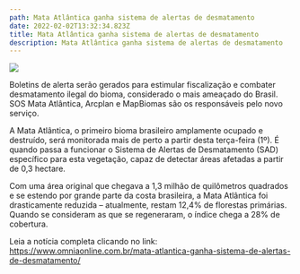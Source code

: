 ```yaml
---
path: Mata Atlântica ganha sistema de alertas de desmatamento
date: 2022-02-02T13:32:34.823Z
title: Mata Atlântica ganha sistema de alertas de desmatamento
description: Mata Atlântica ganha sistema de alertas de desmatamento
---
```

<!--StartFragment-->

![](https://www.omniaonline.com.br/wp-content/uploads/2022/02/Site-LinkedIn-Facebook-14.png)

Boletins de alerta serão gerados para estimular fiscalização e combater desmatamento ilegal do bioma, considerado o mais ameaçado do Brasil. SOS Mata Atlântica, Arcplan e MapBiomas são os responsáveis pelo novo serviço.

A Mata Atlântica, o primeiro bioma brasileiro amplamente ocupado e destruído, será monitorada mais de perto a partir desta terça-feira (1º). É quando passa a funcionar o Sistema de Alertas de Desmatamento (SAD) específico para esta vegetação, capaz de detectar áreas afetadas a partir de 0,3 hectare.

Com uma área original que chegava a 1,3 milhão de quilômetros quadrados e se estendo por grande parte da costa brasileira, a Mata Atlântica foi drasticamente reduzida – atualmente, restam 12,4% de florestas primárias. Quando se consideram as que se regeneraram, o índice chega a 28% de cobertura.

Leia a notícia completa clicando no link: https://www.omniaonline.com.br/mata-atlantica-ganha-sistema-de-alertas-de-desmatamento/

<!--EndFragment-->